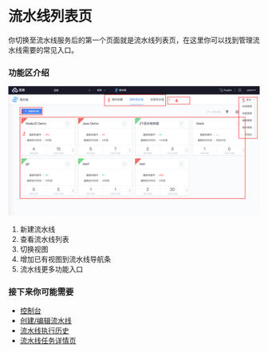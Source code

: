 # 流水线列表页

你切换至流水线服务后的第一个页面就是流水线列表页，在这里你可以找到管理流水线需要的常见入口。

### 功能区介绍 <a id="&#x529F;&#x80FD;&#x533A;&#x4ECB;&#x7ECD;"></a>

![&#x6D41;&#x6C34;&#x7EBF;&#x5217;&#x8868;&#x9875;](../../.gitbook/assets/image%20%2819%29.png)

1. 新建流水线
2. 查看流水线列表
3. 切换视图
4. 增加已有视图到流水线导航条
5. 流水线更多功能入口

### 接下来你可能需要 <a id="&#x63A5;&#x4E0B;&#x6765;&#x4F60;&#x53EF;&#x80FD;&#x9700;&#x8981;"></a>

* [控制台](../console.md)
* [创建/编辑流水线](pipeline-edit.md)
* [流水线执行历史](pipeline-build-history.md)
* [流水线任务详情页](pipeline-build-detail.md)

